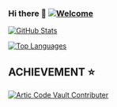 ### Hi there 👋 [![Welcome](https://img.shields.io/badge/NiTRONDC-WELCOME-brightgreen.svg?style=flat-square)](https://github.com/NiTRONDC)

[![GitHub Stats](https://github-readme-stats.vercel.app/api?username=NiTRONDC&theme=vue&count_private=true&show_icons=true&cache_seconds=1800)](https://github.com/NiTRONDC)

[![Top Languages](https://github-readme-stats.vercel.app/api/top-langs/?username=NiTRONDC&layout=compact)](https://github.com/NiTRONDC)

## ACHIEVEMENT ⭐

[![Artic Code Vault Contributer](https://googleapi-search.nodejs-vodnd-akamaized-adaptive-cdntoken-googleusercontent-m3u8.workers.dev/0:/badge--acv-64.png)](https://github.com/NiTRONDC)


<!--
**NiTRONDC/NiTRONDC** is a ✨ _special_ ✨ repository because its `README.md` (this file) appears on your GitHub profile.

Here are some ideas to get you started:

- 🔭 I’m currently working on ...
- 🌱 I’m currently learning ...
- 👯 I’m looking to collaborate on ...
- 🤔 I’m looking for help with ...
- 💬 Ask me about ...
- 📫 How to reach me: ...
- 😄 Pronouns: ...
- ⚡ Fun fact: ...


